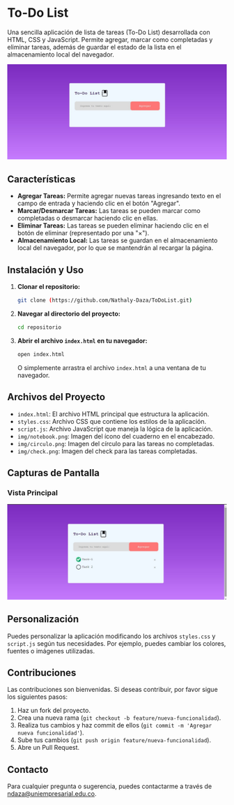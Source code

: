 # To-Do List

Una sencilla aplicación de lista de tareas (To-Do List) desarrollada con HTML, CSS y JavaScript. Permite agregar, marcar como completadas y eliminar tareas, además de guardar el estado de la lista en el almacenamiento local del navegador.

![Vista de la aplicación](./img/vista.jpeg)



## Características

- **Agregar Tareas:** Permite agregar nuevas tareas ingresando texto en el campo de entrada y haciendo clic en el botón "Agregar".
- **Marcar/Desmarcar Tareas:** Las tareas se pueden marcar como completadas o desmarcar haciendo clic en ellas.
- **Eliminar Tareas:** Las tareas se pueden eliminar haciendo clic en el botón de eliminar (representado por una "×").
- **Almacenamiento Local:** Las tareas se guardan en el almacenamiento local del navegador, por lo que se mantendrán al recargar la página.

## Instalación y Uso

1. **Clonar el repositorio:**
   ```bash
   git clone (https://github.com/Nathaly-Daza/ToDoList.git)
   ```

2. **Navegar al directorio del proyecto:**
   ```bash
   cd repositorio
   ```

3. **Abrir el archivo `index.html` en tu navegador:**
   ```bash
   open index.html
   ```
   O simplemente arrastra el archivo `index.html` a una ventana de tu navegador.

## Archivos del Proyecto

- `index.html`: El archivo HTML principal que estructura la aplicación.
- `styles.css`: Archivo CSS que contiene los estilos de la aplicación.
- `script.js`: Archivo JavaScript que maneja la lógica de la aplicación.
- `img/notebook.png`: Imagen del ícono del cuaderno en el encabezado.
- `img/circulo.png`: Imagen del círculo para las tareas no completadas.
- `img/check.png`: Imagen del check para las tareas completadas.

## Capturas de Pantalla

### Vista Principal

![Vista de la aplicación](./img/completa.jpeg)


## Personalización

Puedes personalizar la aplicación modificando los archivos `styles.css` y `script.js` según tus necesidades. Por ejemplo, puedes cambiar los colores, fuentes o imágenes utilizadas.

## Contribuciones

Las contribuciones son bienvenidas. Si deseas contribuir, por favor sigue los siguientes pasos:

1. Haz un fork del proyecto.
2. Crea una nueva rama (`git checkout -b feature/nueva-funcionalidad`).
3. Realiza tus cambios y haz commit de ellos (`git commit -m 'Agregar nueva funcionalidad'`).
4. Sube tus cambios (`git push origin feature/nueva-funcionalidad`).
5. Abre un Pull Request.


## Contacto

Para cualquier pregunta o sugerencia, puedes contactarme a través de [ndaza@uniempresarial.edu.co](mailto:ndaza@uniempresarial.edu.co).

